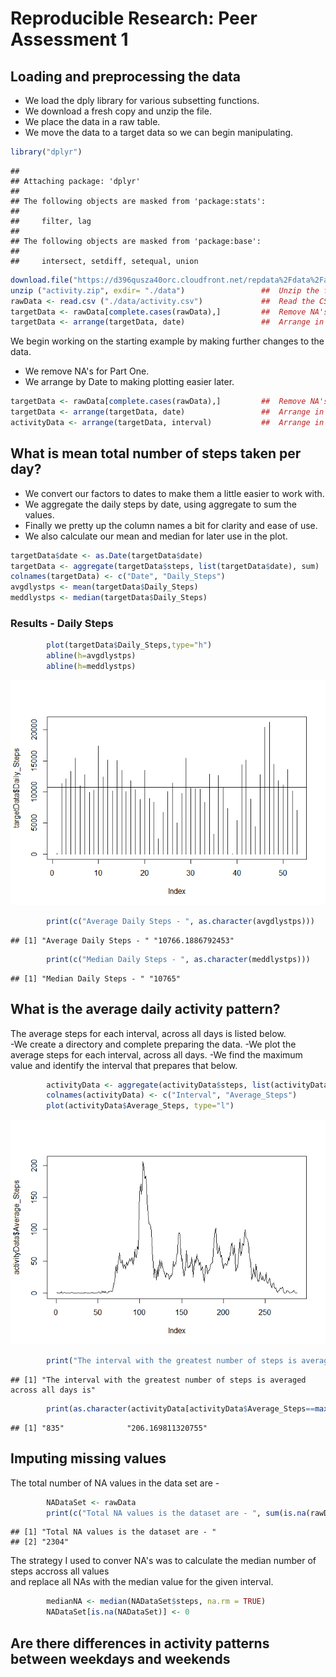 # Reproducible Research: Peer Assessment 1

## Loading and preprocessing the data
- We load the dply library for various subsetting functions.
- We download a fresh copy and unzip the file.
- We place the data in a raw table.
- We move the data to a target data so we can begin manipulating.


```r
library("dplyr")  
```

```
## 
## Attaching package: 'dplyr'
## 
## The following objects are masked from 'package:stats':
## 
##     filter, lag
## 
## The following objects are masked from 'package:base':
## 
##     intersect, setdiff, setequal, union
```

```r
download.file("https://d396qusza40orc.cloudfront.net/repdata%2Fdata%2Factivity.zip", "activity.zip")  
unzip ("activity.zip", exdir= "./data")                 ##  Unzip the file.  
rawData <- read.csv ("./data/activity.csv")             ##  Read the CSV Files into a Raw Location  
targetData <- rawData[complete.cases(rawData),]         ##  Remove NA's  
targetData <- arrange(targetData, date)                 ##  Arrange in Date Order  
```

We begin working on the starting example by making further changes to the data.   
- We remove NA's for Part One.   
- We arrange by Date to making plotting easier later.   


```r
targetData <- rawData[complete.cases(rawData),]         ##  Remove NA's   
targetData <- arrange(targetData, date)                 ##  Arrange in Date Order 
activityData <- arrange(targetData, interval)           ##  Arrange in interval Order
```

## What is mean total number of steps taken per day?
- We convert our factors to dates to make them a little easier to work with.
- We aggregate the daily steps by date, using aggregate to sum the values. 
- Finally we pretty up the column names a bit for clarity and ease of use.
- We also calculate our mean and median for later use in the plot.

```r
targetData$date <- as.Date(targetData$date)                             ##  Convert factors to date format.
targetData <- aggregate(targetData$steps, list(targetData$date), sum)   ##  Builds SUM Aggregate
colnames(targetData) <- c("Date", "Daily_Steps")
avgdlystps <- mean(targetData$Daily_Steps)
meddlystps <- median(targetData$Daily_Steps)
```

### Results - Daily Steps

```r
        plot(targetData$Daily_Steps,type="h")  
        abline(h=avgdlystps)  
        abline(h=meddlystps)  
```

![](PA1_template_files/figure-html/unnamed-chunk-4-1.png) 

```r
        print(c("Average Daily Steps - ", as.character(avgdlystps)))  
```

```
## [1] "Average Daily Steps - " "10766.1886792453"
```

```r
        print(c("Median Daily Steps - ", as.character(meddlystps)))  
```

```
## [1] "Median Daily Steps - " "10765"
```
        
## What is the average daily activity pattern?
The average steps for each interval, across all days is listed below.  
-We create a directory and complete preparing the data.
-We plot the average steps for each interval, across all days.
-We find the maximum value and identify the interval that prepares that below.



```r
        activityData <- aggregate(activityData$steps, list(activityData$interval), mean)
        colnames(activityData) <- c("Interval", "Average_Steps")
        plot(activityData$Average_Steps, type="l")
```

![](PA1_template_files/figure-html/unnamed-chunk-5-1.png) 

```r
        print("The interval with the greatest number of steps is averaged across all days is")
```

```
## [1] "The interval with the greatest number of steps is averaged across all days is"
```

```r
        print(as.character(activityData[activityData$Average_Steps==max(activityData$Average_Steps),]))
```

```
## [1] "835"              "206.169811320755"
```

## Imputing missing values
The total number of NA values in the data set are -

```r
        NADataSet <- rawData
        print(c("Total NA values is the dataset are - ", sum(is.na(rawData))))
```

```
## [1] "Total NA values is the dataset are - "
## [2] "2304"
```
The strategy I used to conver NA's was to calculate the median number of steps accross all values  
and replace all NAs with the median value for the given interval.


```r
        medianNA <- median(NADataSet$steps, na.rm = TRUE)
        NADataSet[is.na(NADataSet)] <- 0
```
        
        
## Are there differences in activity patterns between weekdays and weekends

